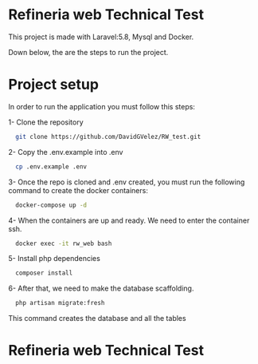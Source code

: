 # Refineria web Technical Test

This project is made with Laravel:5.8, Mysql and Docker.

Down below, the are the steps to run the project.

# Project setup

In order to run the application you must follow this steps:

1- Clone the repository

```bash
  git clone https://github.com/DavidGVelez/RW_test.git
```

2- Copy the .env.example into .env

```bash
  cp .env.example .env
```

3- Once the repo is cloned and .env created, you must run the following command to create the docker containers:

```bash
  docker-compose up -d
```

4- When the containers are up and ready. We need to enter the container ssh.

```bash
  docker exec -it rw_web bash 
```

5- Install php dependencies 

```bash
  composer install
```

6- After that, we need to make the database scaffolding.

```bash
  php artisan migrate:fresh
```

This command creates the database and all the tables

# Refineria web Technical Test